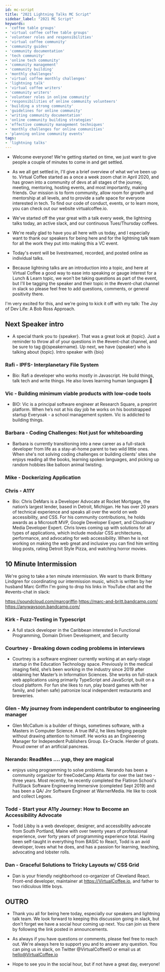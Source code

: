 ```yaml
---
id: mc-script
title: "2021 Lightning Talks MC Script"
sidebar_label: "2021 MC Script"
keywords: 
- 'coffee table groups'
- 'virtual coffee coffee table groups'
- 'volunteer roles and responsibilities'
- 'virtual coffee community'
- 'community guides'
- 'community documentation'
- 'tech community'
- 'online tech community'
- 'community management'
- 'community building'
- 'monthly challenges'
- 'virtual coffee monthly challenges'
- 'lightning talk'
- 'virtual coffee writers'
- 'community writers'
- 'volunteer roles in online community'
- 'responsibilities of online community volunteers'
- 'building a strong community'
- 'guidelines for online community'
- 'writing community documentation'
- 'online community building strategies'
- 'effective community management techniques'
- 'monthly challenges for online communities'
- 'planning online community events'
tags:
- 'lightning talks'
---
```


- Welcome everyone! We're getting started on time, we just want to give people a couple of minutes to come in and get settled.

- As we all get settled in, I'll give a brief overview of what we've been up to. Virtual Coffee started as a once a week zoom chat in April 2020, and has grown into a community of devs at all stages of the journey, meeting, mentoring, hosting events, and most importantly, making friends. Our mission is to form community, allow room for growth and mentorship at all levels, and to provide a safe space for everyone interested in tech. To find our code of conduct, events, or to learn more, you can check out our website virtualcoffee.io.

- We've started off the year great with a talk every week, the lightning talks today, an active slack, and our continuous Tues/Thursday coffees.

- We're really glad to have you all here with us today, and I especially want to thank our speakers for being here and for the lightning talk team for all the work they put into making this a VC event.

- Today's event will be livestreamed, recorded, and posted online as individual talks.

- Because lightning talks are an introduction into a topic, and here at Virtual Coffee a good way to ease into speaking or gauge interest for a Lunch & Learn topic, we won't be taking questions as part of the event, but I'll be tagging the speaker and their topic in the #event-chat channel in slack so please feel free to add questions, comments, or general positivity there.

I'm very excited for this, and we're going to kick it off with my talk: The Joy of Dev Life: A Bob Ross Approach.

## Next Speaker intro

- A special thank you to {speaker}. That was a great look at {topic}. Just a reminder to throw all of your questions in the #event-chat channel, and be sure to tag @{speakername}. Up next, we have {speaker} who is talking about {topic}. Intro speaker with {bio}

### Rafi - IPFS- Interplanetary File System

- Bio: Rafi a developer who works mostly in Javascript. He build things, talk tech and write things. He also loves learning human languages 🙂

### Vic - Building minimum viable products with low-code tools

- BIO: Vic is a principal software engineer at Research Square, a preprint platform. When he’s not at his day job he works on his bootstrapped startup Everyoak - a school management system. Vic is addicted to building things.

### Barbara - Coding Challenges: Not just for whiteboarding

- Barbara is currently transitioning into a new career as a full-stack developer from life as a stay-at-home parent to two wild little ones. When she's not solving coding challenges or building clients' sites she enjoys reading all the books, learning spoken languages, and picking up random hobbies like balloon animal twisting.

### Mike - Dockerizing Application

### Chris - A11Y

- Bio: Chris DeMars is a Developer Advocate at Rocket Mortgage, the nation’s largest lender, based in Detroit, Michigan. He has over 20 years of technical experience and speaks all over the world on web accessibility, and CSS. For his community contributions, he holds awards as a Microsoft MVP, Google Developer Expert, and Cloudinary Media Developer Expert. Chris loves coming up with solutions for all types of applications, which include modular CSS architectures, performance, and advocating for web accessibility. When he is not working on making the web great and inclusive you can find him writing blog posts, rating Detroit Style Pizza, and watching horror movies.

## 10 Minute Intermission

We're going to take a ten minute intermission. We want to thank Brittany Lindgren for coordinating our intermission music, which is written by her husband Marc Griffin I'm going to drop his links in YouTube chat and the #events-chat in slack:

https://soundcloud.com/marcgriffin
https://marc-and-britt.bandcamp.com/
https://anywaysoon.bandcamp.com/

### Kirk - Fuzz-Testing in Typescript

- A full stack developer in the Caribbean interested in Functional Programming, Domain Driven Development, and Security

### Courtney - Breaking down coding problems in interviews

- Courtney is a software engineer currently working at an early-stage startup in the Education Technology space. Previously in the medical imaging field, she’s been working in the industry since 2019 after obtaining her Master’s in Information Sciences. She works on full-stack web applications using primarily TypeScript and JavaScript, built on a cloud platform. For fun she likes to run, play board games with her family, and (when safe) patronize local independent restaurants and breweries.

### Glen - My journey from independent contributor to engineering manager

- Glen McCallum is a builder of things, sometimes software, with a Masters in Computer Science. A true INFJ, he likes helping people without drawing attention to himself. He works as an Engineering Manager for Independent Publishers Group. Ex-Oracle. Herder of goats. Proud owner of an artificial pancreas.

### Nerando: ReadMes .... yup, they are magical

- enjoys using programming to solve problems. Nerando has been a community organizer for freeCodeCamp Atlanta for over the last two - three years. Most recently, he recently completed the Flatiron School's FullStack Software Engineering Immersive (completed Sept 2019) and has been a QA/ Jnr Software Engineer at WarnerMedia. He like to cook and collect Legoes.

### Todd - Start your A11y Journey: How to Become an Accessibility Advocate

- Todd Libby is a web developer, designer, and accessibility advocate from South Portland, Maine with over twenty years of professional experience, over forty years of programming experience total. Having been self-taught in everything from BASIC to React, Todd is an avid developer, loves what he does, and has a passion for learning, teaching, advocating and lobster rolls.

### Dan - Graceful Solutions to Tricky Layouts w/ CSS Grid

- Dan is your friendly neighborhood co-organizer of Cleveland React. Front-end developer, maintainer at https://VirtualCoffee.io, and father to two ridiculous little boys.

## OUTRO

- Thank you all for being here today, especially our speakers and lightning talk team. We look forward to keeping this discussion going in slack, but don't forget we have a social hour coming up next. You can join us there by following the link posted in announcements.

- As always if you have questions or comments, please feel free to reach out. We're always here to support you and to answer any question. You can ping us in slack, on Twitter @VirtualCoffeeIO or email us at hello@VirtualCoffee.io

- Hope to see you in the social hour, but if not have a great day, everyone!
